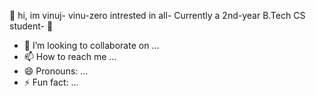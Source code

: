 👋 hi, im vinuj- vinu-zero
intrested in all-
Currently a 2nd-year B.Tech CS student- 🌱 
- 💞️ I’m looking to collaborate on ...
- 📫 How to reach me ...
- 😄 Pronouns: ...
- ⚡ Fun fact: ...

<!---
vinu-zero/vinu-zero is a ✨ special ✨ repository because its `README.md` (this file) appears on your GitHub profile.
You can click the Preview link to take a look at your changes.
--->
